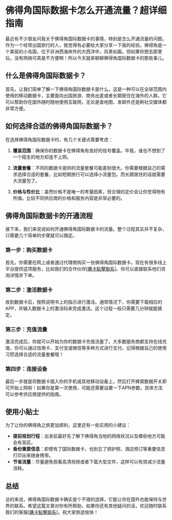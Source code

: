 # 佛得角国际数据卡怎么开通流量？超详细指南

最近有不少朋友问我关于佛得角国际数据卡的事情，特别是怎么开通流量的问题。作为一个经常出国旅行的人，我觉得有必要给大家分享一下我的经验。佛得角是一个美丽的小岛国，位于非洲西海岸外的大西洋中，风景如画，但如果你想去那里玩，没有网络可真是不方便啊！所以今天就来聊聊佛得角国际数据卡的那些事儿。

## 什么是佛得角国际数据卡？

首先，让我们简单了解一下佛得角国际数据卡是什么。这是一种可以在全球范围内使用的移动数据卡，主要面向出国旅游、商务出差或者长期居住在海外的人群。它可以帮助你在国外随时随地使用互联网，无论是查地图、发邮件还是刷社交媒体都非常方便。

## 如何选择合适的佛得角国际数据卡？

在选择佛得角国际数据卡时，有几个关键点需要考虑：

1. **覆盖范围**：确保你的数据卡在佛得角有良好的信号覆盖。毕竟，谁也不想到了一个陌生的地方却连不上网。
   
2. **流量套餐**：不同的数据卡提供的流量套餐可能差别很大。你需要根据自己的需求选择合适的套餐，比如短期旅行可以选择小流量包，而长期居住的话就需要大流量包了。

3. **价格与性价比**：虽然价格不是唯一的考量因素，但合理的定价会让你觉得物有所值。比较不同供应商的价格和服务内容是非常必要的。

## 佛得角国际数据卡的开通流程

接下来，我们来说说如何开通佛得角国际数据卡的流量。整个过程其实并不复杂，只需要几个简单的步骤就可以搞定。

### 第一步：购买数据卡

首先，你需要在网上或者通过代理商购买一张佛得角国际数据卡。现在有很多线上平台提供这项服务，比如我们的合作伙伴[[購卡點擊聯系](https://t.me/s/esim1088)]。你可以直接联系他们咨询详情并下单。

### 第二步：激活数据卡

收到数据卡后，按照说明书上的指示进行激活。通常情况下，你需要下载相应的APP，并输入数据卡上的激活码来完成激活。这个过程一般只需要几分钟就能搞定。

### 第三步：充值流量

激活完成后，你就可以开始为你的数据卡充值流量了。大多数服务商都支持在线充值，你可以通过信用卡、支付宝或微信等多种方式进行支付。记得根据自己的使用习惯选择合适的流量套餐哦！

### 第四步：连接设备

最后一步就是将数据卡插入你的手机或其他移动设备上，然后打开蜂窝数据开关即可开始上网啦！如果你是第一次使用，可能还需要设置一下APN参数，具体方法可以参考供应商提供的指南。

## 使用小贴士

为了让你的佛得角之旅更加顺利，这里还有一些实用的小建议：

- **提前规划行程**：出发前最好先了解下佛得角当地的网络状况以及哪些地方可能会有盲区。
- **备份重要信息**：即使有了国际数据卡，也别忘了把护照、酒店预订等重要信息打印出来随身携带。
- **节省流量**：尽量避免观看高清视频或者下载大型文件，这样可以有效减少流量消耗。

## 总结

总的来说，佛得角国际数据卡确实是个不错的选择，它能让你在国外也能保持与世界的联系。希望这篇文章对你有所帮助，如果你还有其他疑问的话，欢迎随时联系我们的客服[[購卡點擊聯系](https://t.me/s/esim1088)]。祝大家旅途愉快！